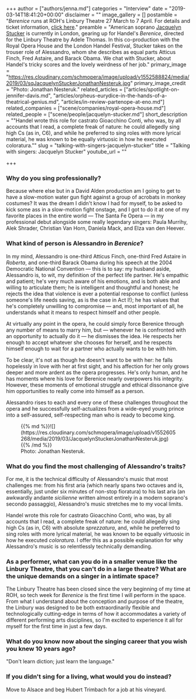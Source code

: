 +++
author = ["authors/jenna.md"]
categories = "Interview"
date = "2019-03-14T18:41:20+00:00"
disclaimer = ""
image_gallery = []
postamble = "_Berenice_ runs at ROH's Linbury Theatre 27 March to 7 April. For details and ticket information, [click here](https://www.roh.org.uk/productions/berenice-by-adele-thomas)."
preamble = "American soprano [Jacquelyn Stucker](/scene/people/jacquelyn-stucker/) is currently in London, gearing up for Handel's _Berenice_, directed for the Linbury Theatre by Adele Thomas. In this co-production with the Royal Opera House and the London Handel Festival, Stucker takes on the trouser role of Alessandro, whom she describes as equal parts Atticus Finch, Fred Astaire, and Barack Obama. We chat with Stucker, about Handel's tricky scores and the lovely weirdness of her job."
primary_image = "https://res.cloudinary.com/schmopera/image/upload/v1552588824/media/2019/03/sqJacquelynStuckerJonathanNesteruk.jpg"
primary_image_credit = "Photo: Jonathan Nesteruk."
related_articles = ["articles/spotlight-on-jennifer-davis.md", "articles/orpheus-eurydice-in-the-hands-of-a-theatrical-genius.md", "articles/in-review-partenope-at-eno.md"]
related_companies = ["scene/companies/royal-opera-house.md"]
related_people = ["scene/people/jacquelyn-stucker.md"]
short_description = "\"Handel wrote this role for castrato Gioacchino Conti, who was, by all accounts that I read, a complete freak of nature: he could allegedly sing high Cs (as in, C6), and while he preferred to sing roles with more lyrical material, he was known to be equally virtuosic in how he executed coloratura.\""
slug = "talking-with-singers-jacquelyn-stucker"
title = "Talking with singers: Jacquelyn Stucker"
youtube_url = ""

+++
### Why do you sing professionally?

Because where else but in a David Alden production am I going to get to have a slow-motion water gun fight against a group of acrobats in monkey costumes? It was the dream I didn't know I had for myself, to be asked to kick some ass in a slow-motion fight onstage, and I got to do it at one of my favorite places in the entire world — The Santa Fe Opera — in my professional debut alongside some really legendary singers: Paula Murrihy, Alek Shrader, Christian Van Horn, Daniela Mack, and Elza van den Heever.

### What kind of person is Alessandro in _Berenice_?

In my mind, Alessandro is one-third Atticus Finch, one-third Fred Astaire in _Roberta_, and one-third Barack Obama during his speech at the 2004 Democratic National Convention — this is to say: my husband aside, Alessandro is, to wit, my definition of the perfect life partner. He's empathic and patient; he's very much aware of his emotions, and is both able and willing to articulate them; he is intelligent and thoughtful and honest; he rejects the idea that violence is ever a potential response to conflict (unless someone's life needs saving, as is the case in Act I!); he has values that he's completely unwilling to compromise — and, most important of all, he understands what it means to respect himself and other people.

At virtually any point in the opera, he could simply force Berenice through any number of means to marry him, but — whenever he is confronted with an opportunity to actually do it — he dismisses the idea. He respects her enough to accept whatever she chooses for herself, and he respects himself enough to wait for a partner who actually wants to be with him.

To be clear, it's not as though he doesn't want to be with her: he falls hopelessly in love with her at first sight, and his affection for her only grows deeper and more ardent as the opera progresses. He's only human, and he has moments where his love for Berenice nearly overpowers his integrity. However, these moments of emotional struggle and ethical dissonance give him opportunities to really come into himself as a person.

Alessandro rises to each and every one of these challenges throughout the opera and he successfully self-actualizes from a wide-eyed young prince into a self-assured, self-respecting man who is ready to become king.

<figure data-type="image">{{% md %}}![](https://res.cloudinary.com/schmopera/image/upload/v1552605268/media/2019/03/JacquelynStuckerJonathanNesteruk.jpg){{% /md %}}

<figcaption>Photo: Jonathan Nesteruk.</figcaption>  
</figure>

### What do you find the most challenging of Alessandro's traits?

For me, it is the technical difficulty of Alessandro's music that most challenges me: from his first aria (which nearly spans two octaves and is, essentially, just under six minutes of non-stop fioratura) to his last aria (an awkwardly andante _sicilienne_ written almost entirely in a modern soprano's secondo passaggio), Alessandro's music stretches me to my vocal limits.

Handel wrote this role for castrato Gioacchino Conti, who was, by all accounts that I read, a complete freak of nature: he could allegedly sing high Cs (as in, C6) with absolute _sprezzatura_, and, while he preferred to sing roles with more lyrical material, he was known to be equally virtuosic in how he executed _coloratura_. I offer this as a possible explanation for why Alessandro's music is so relentlessly technically demanding.

### As a performer, what can you do in a smaller venue like the Linbury Theatre, that you can't do in a large theatre? What are the unique demands on a singer in a intimate space?

The Linbury Theatre has been closed since the very beginning of my time at ROH, so tech week for _Berenice_ is the first time I will perform in the space. From what I understand about the conception and purpose of the theatre, the Linbury was designed to be both extraordinarily flexible and technologically cutting-edge in terms of how it accommodates a variety of different performing arts disciplines, so I'm excited to experience it all for myself for the first time in just a few days.

### What do you know now about the singing career that you wish you knew 10 years ago?

"Don't learn diction; just learn the language."

### If you didn't sing for a living, what would you do instead?

Move to Alsace and beg Hubert Trimbach for a job at his vineyard.